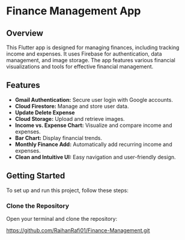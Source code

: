 # Finance Management App

## Overview

This Flutter app is designed for managing finances, including tracking income and expenses. It uses Firebase for authentication, data management, and image storage. The app features various financial visualizations and tools for effective financial management.

## Features

- **Gmail Authentication:** Secure user login with Google accounts.
- **Cloud Firestore:** Manage and store user data.
- **Update Delete Expense**
- **Cloud Storage:** Upload and retrieve images.
- **Income vs. Expense Chart:** Visualize and compare income and expenses.
- **Bar Chart:** Display financial trends.
- **Monthly Finance Add:** Automatically add recurring income and expenses.
- **Clean and Intuitive UI:** Easy navigation and user-friendly design.

## Getting Started

To set up and run this project, follow these steps:

###  Clone the Repository

Open your terminal and clone the repository:

https://github.com/RaihanRafi01/Finance-Management.git
